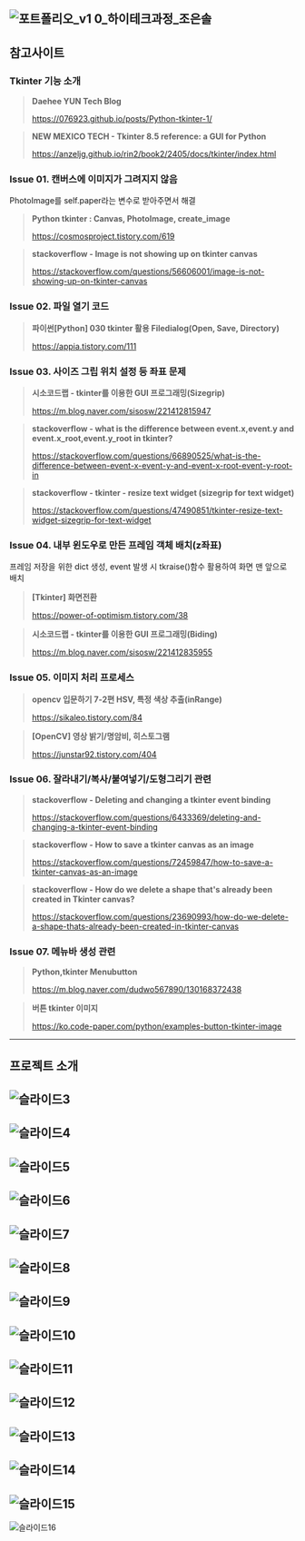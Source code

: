 ![포트폴리오_v1 0_하이테크과정_조은솔](https://user-images.githubusercontent.com/101074063/196931117-c9e25e8a-59b0-4d2b-8926-ff9a9f738791.png)
---
## 참고사이트

### __Tkinter 기능 소개__

>__Daehee YUN Tech Blog__
>
> https://076923.github.io/posts/Python-tkinter-1/

>__NEW MEXICO TECH - Tkinter 8.5 reference: a GUI for Python__
>
> https://anzeljg.github.io/rin2/book2/2405/docs/tkinter/index.html


### __Issue 01. 캔버스에 이미지가 그려지지 않음__
PhotoImage를 self.paper라는 변수로 받아주면서 해결

> __Python tkinter : Canvas, PhotoImage, create_image__
> 
> https://cosmosproject.tistory.com/619

>__stackoverflow - Image is not showing up on tkinter canvas__
>
> https://stackoverflow.com/questions/56606001/image-is-not-showing-up-on-tkinter-canvas


### __Issue 02. 파일 열기 코드__

>__파이썬[Python] 030 tkinter 활용 Filedialog(Open, Save, Directory)__
>
> https://appia.tistory.com/111


### __Issue 03. 사이즈 그립 위치 설정 등 좌표 문제__

> __시소코드랩 - tkinter를 이용한 GUI 프로그래밍(Sizegrip)__
>
> https://m.blog.naver.com/sisosw/221412815947 

>__stackoverflow - what is the difference between event.x,event.y and event.x_root,event.y_root in tkinter?__
>
> https://stackoverflow.com/questions/66890525/what-is-the-difference-between-event-x-event-y-and-event-x-root-event-y-root-in

>__stackoverflow - tkinter - resize text widget (sizegrip for text widget)__
>
> https://stackoverflow.com/questions/47490851/tkinter-resize-text-widget-sizegrip-for-text-widget


### __Issue 04. 내부 윈도우로 만든 프레임 객체 배치(z좌표)__
프레임 저장을 위한 dict 생성, event 발생 시 tkraise()함수 활용하여 화면 맨 앞으로 배치

> __[Tkinter] 화면전환__
>
> https://power-of-optimism.tistory.com/38

> __시소코드랩 - tkinter를 이용한 GUI 프로그래밍(Biding)__
>
> https://m.blog.naver.com/sisosw/221412835955


### __Issue 05. 이미지 처리 프로세스__

> __opencv 입문하기 7-2편 HSV, 특정 색상 추출(inRange)__
>
> https://sikaleo.tistory.com/84

> __[OpenCV] 영상 밝기/명암비, 히스토그램__
>
> https://junstar92.tistory.com/404


### __Issue 06. 잘라내기/복사/붙여넣기/도형그리기 관련__

> __stackoverflow - Deleting and changing a tkinter event binding__
>
> https://stackoverflow.com/questions/6433369/deleting-and-changing-a-tkinter-event-binding

> __stackoverflow - How to save a tkinter canvas as an image__
> 
> https://stackoverflow.com/questions/72459847/how-to-save-a-tkinter-canvas-as-an-image

> __stackoverflow - How do we delete a shape that's already been created in Tkinter canvas?__
> 
> https://stackoverflow.com/questions/23690993/how-do-we-delete-a-shape-thats-already-been-created-in-tkinter-canvas


### __Issue 07. 메뉴바 생성 관련__

> __Python,tkinter Menubutton__
> 
> https://m.blog.naver.com/dudwo567890/130168372438

> __버튼 tkinter 이미지__
> 
> https://ko.code-paper.com/python/examples-button-tkinter-image



---

## 프로젝트 소개

![슬라이드3](https://user-images.githubusercontent.com/101074063/195504945-12e844e4-d781-4ebb-a251-7a203d4b639d.PNG)
---
![슬라이드4](https://user-images.githubusercontent.com/101074063/195031033-ab9c15f1-bf11-49b9-be89-18bed8a3f6d5.PNG)
---
![슬라이드5](https://user-images.githubusercontent.com/101074063/195031037-71a2e2c0-d44e-4670-8a91-72fc44298ba2.PNG)
---
![슬라이드6](https://user-images.githubusercontent.com/101074063/195031040-af417eda-3706-4528-bbaf-2007f9ae3a22.PNG)
---
![슬라이드7](https://user-images.githubusercontent.com/101074063/195031053-86c827c1-11b7-40b8-bd66-dcdbcd26ac70.PNG)
---
![슬라이드8](https://user-images.githubusercontent.com/101074063/195031058-6479fc4d-3a06-443b-8e24-8cf689020ebc.PNG)
---
![슬라이드9](https://user-images.githubusercontent.com/101074063/195031062-49378902-100a-47b2-b0c9-310510d0cffc.PNG)
---
![슬라이드10](https://user-images.githubusercontent.com/101074063/195031066-6d5942fb-9d5d-4454-b647-72d23f998648.PNG)
---
![슬라이드11](https://user-images.githubusercontent.com/101074063/195031071-83d85000-5fde-42b9-bb94-031507d5802f.PNG)
---
![슬라이드12](https://user-images.githubusercontent.com/101074063/195031074-146ed821-cbb1-46f7-8181-748d53125dba.PNG)
---
![슬라이드13](https://user-images.githubusercontent.com/101074063/195031076-df5a4214-66a7-44d3-b76f-bc46294eb617.PNG)
---
![슬라이드14](https://user-images.githubusercontent.com/101074063/195031080-74662774-6bd1-4fac-a522-7cffc64f8568.PNG)
---
![슬라이드15](https://user-images.githubusercontent.com/101074063/195031082-e9e5057f-4386-46cc-a3d8-69515bc264a8.PNG)
---
![슬라이드16](https://user-images.githubusercontent.com/101074063/195031084-f1c56bc3-de5b-4d24-aa44-1a3fc6e6c235.PNG)

